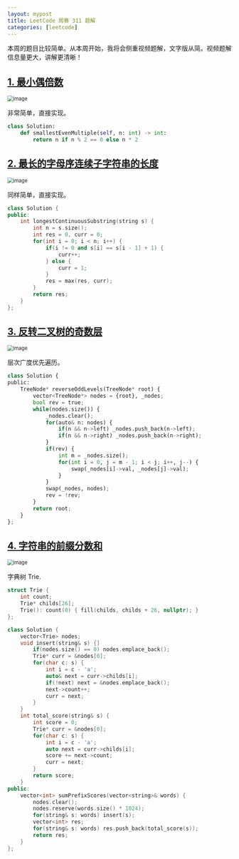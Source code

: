```yaml
---
layout: mypost
title: LeetCode 周赛 311 题解
categories: [leetcode]
---
```


本周的题目比较简单。从本周开始，我将会侧重视频题解，文字版从简。视频题解信息量更大，讲解更清晰！

## [1. 最小偶倍数](https://leetcode.cn/problems/smallest-even-multiple/)

<img src="../../posts/2022-leetcode/lc-wk-311-p1.png" alt="image" style="zoom:80%;" />

非常简单，直接实现。

```py
class Solution:
    def smallestEvenMultiple(self, n: int) -> int:
        return n if n % 2 == 0 else n * 2
```

## [2. 最长的字母序连续子字符串的长度](https://leetcode.cn/problems/length-of-the-longest-alphabetical-continuous-substring/)

<img src="../../posts/2022-leetcode/lc-wk-311-p2.png" alt="image" style="zoom:80%;" />

同样简单，直接实现。

```cpp
class Solution {
public:
    int longestContinuousSubstring(string s) {
        int n = s.size();
        int res = 0, curr = 0;
        for(int i = 0; i < n; i++) {
            if(i != 0 and s[i] == s[i - 1] + 1) {
                curr++;
            } else {
                curr = 1;
            }
            res = max(res, curr);
        }
        return res;
    }
};
```

## [3. 反转二叉树的奇数层](https://leetcode.cn/problems/reverse-odd-levels-of-binary-tree/)

<img src="../../posts/2022-leetcode/lc-wk-311-p3.png" alt="image" style="zoom:80%;" />

层次广度优先遍历。

```py
class Solution {
public:
    TreeNode* reverseOddLevels(TreeNode* root) {
        vector<TreeNode*> nodes = {root}, _nodes;
        bool rev = true;
        while(nodes.size()) {
            _nodes.clear();
            for(auto& n: nodes) {
                if(n && n->left) _nodes.push_back(n->left);
                if(n && n->right) _nodes.push_back(n->right);
            }
            if(rev) {
                int m = _nodes.size();
                for(int i = 0, j = m - 1; i < j; i++, j--) {
                    swap(_nodes[i]->val, _nodes[j]->val);
                }
            }
            swap(_nodes, nodes);
            rev = !rev;
        }
        return root;
    }
};
```

## [4.  字符串的前缀分数和](https://leetcode.cn/problems/sum-of-prefix-scores-of-strings/)

<img src="../../posts/2022-leetcode/lc-wk-311-p4.png" alt="image" style="zoom:80%;" />

字典树 Trie.

```cpp
struct Trie {
    int count;
    Trie* childs[26];
    Trie(): count(0) { fill(childs, childs + 26, nullptr); }
};

class Solution {
    vector<Trie> nodes;
    void insert(string& s) {]
        if(nodes.size() == 0) nodes.emplace_back();
        Trie* curr = &nodes[0];
        for(char c: s) {
            int i = c - 'a';
            auto& next = curr->childs[i];
            if(!next) next = &nodes.emplace_back();
            next->count++;
            curr = next;
        }
    }
    int total_score(string& s) {
        int score = 0;
        Trie* curr = &nodes[0];
        for(char c: s) {
            int i = c - 'a';
            auto next = curr->childs[i];
            score += next->count;
            curr = next;
        }
        return score;
    }
public:
    vector<int> sumPrefixScores(vector<string>& words) {
        nodes.clear();
        nodes.reserve(words.size() * 1024);
        for(string& s: words) insert(s);
        vector<int> res;
        for(string& s: words) res.push_back(total_score(s));
        return res;
    }
};
```